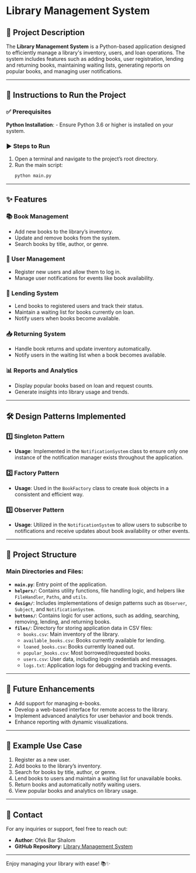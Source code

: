 
# Library Management System

## 📖 Project Description
The **Library Management System** is a Python-based application designed to efficiently manage a library's inventory, users, and loan operations. The system includes features such as adding books, user registration, lending and returning books, maintaining waiting lists, generating reports on popular books, and managing user notifications.

---

## 🚀 Instructions to Run the Project

### ✅ Prerequisites
   **Python Installation**:
      - Ensure Python 3.6 or higher is installed on your system.


### ▶️ Steps to Run
1. Open a terminal and navigate to the project’s root directory.
2. Run the main script:
   ```bash
   python main.py
   ```

---

## ✨ Features

### 📚 Book Management
- Add new books to the library’s inventory.
- Update and remove books from the system.
- Search books by title, author, or genre.

### 👤 User Management
- Register new users and allow them to log in.
- Manage user notifications for events like book availability.

### 🔄 Lending System
- Lend books to registered users and track their status.
- Maintain a waiting list for books currently on loan.
- Notify users when books become available.

### 📥 Returning System
- Handle book returns and update inventory automatically.
- Notify users in the waiting list when a book becomes available.

### 📊 Reports and Analytics
- Display popular books based on loan and request counts.
- Generate insights into library usage and trends.

---

## 🛠️ Design Patterns Implemented

### 1️⃣ **Singleton Pattern**
- **Usage**: Implemented in the `NotificationSystem` class to ensure only one instance of the notification manager exists throughout the application.

### 2️⃣ **Factory Pattern**
- **Usage**: Used in the `BookFactory` class to create `Book` objects in a consistent and efficient way.

### 3️⃣ **Observer Pattern**
- **Usage**: Utilized in the `NotificationSystem` to allow users to subscribe to notifications and receive updates about book availability or other events.

---

## 📂 Project Structure

### Main Directories and Files:
- **`main.py`**: Entry point of the application.
- **`helpers/`**: Contains utility functions, file handling logic, and helpers like `FileHandler`, `Paths`, and `utils`.
- **`design/`**: Includes implementations of design patterns such as `Observer`, `Subject`, and `NotificationSystem`.
- **`buttons/`**: Contains logic for user actions, such as adding, searching, removing, lending, and returning books.
- **`files/`**: Directory for storing application data in CSV files:
  - `books.csv`: Main inventory of the library.
  - `available_books.csv`: Books currently available for lending.
  - `loaned_books.csv`: Books currently loaned out.
  - `popular_books.csv`: Most borrowed/requested books.
  - `users.csv`: User data, including login credentials and messages.
  - `logs.txt`: Application logs for debugging and tracking events.

---

## 🔮 Future Enhancements
- Add support for managing e-books.
- Develop a web-based interface for remote access to the library.
- Implement advanced analytics for user behavior and book trends.
- Enhance reporting with dynamic visualizations.

---

## 📝 Example Use Case
1. Register as a new user.
2. Add books to the library’s inventory.
3. Search for books by title, author, or genre.
4. Lend books to users and maintain a waiting list for unavailable books.
5. Return books and automatically notify waiting users.
6. View popular books and analytics on library usage.

---

## 📧 Contact
For any inquiries or support, feel free to reach out:
- **Author**: Ofek Bar Shalom
- **GitHub Repository**: [Library Management System](https://github.com/ofekbarshalom/Python/tree/main/Library/Library22)

---

Enjoy managing your library with ease! 📚✨
